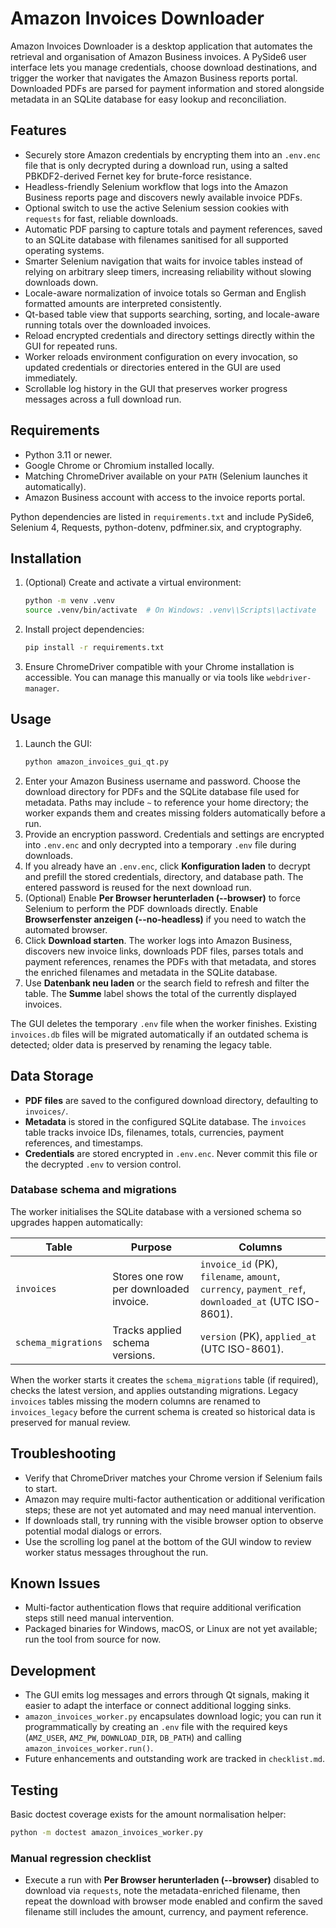 # Amazon Invoices Downloader

Amazon Invoices Downloader is a desktop application that automates the retrieval and organisation of Amazon Business invoices. A PySide6 user interface lets you manage credentials, choose download destinations, and trigger the worker that navigates the Amazon Business reports portal. Downloaded PDFs are parsed for payment information and stored alongside metadata in an SQLite database for easy lookup and reconciliation.

## Features

- Securely store Amazon credentials by encrypting them into an `.env.enc` file that is only decrypted during a download run, using a salted PBKDF2-derived Fernet key for brute-force resistance.
- Headless-friendly Selenium workflow that logs into the Amazon Business reports page and discovers newly available invoice PDFs.
- Optional switch to use the active Selenium session cookies with `requests` for fast, reliable downloads.
- Automatic PDF parsing to capture totals and payment references, saved to an SQLite database with filenames sanitised for all supported operating systems.
- Smarter Selenium navigation that waits for invoice tables instead of relying on arbitrary sleep timers, increasing reliability without slowing downloads down.
- Locale-aware normalization of invoice totals so German and English formatted amounts are interpreted consistently.
- Qt-based table view that supports searching, sorting, and locale-aware running totals over the downloaded invoices.
- Reload encrypted credentials and directory settings directly within the GUI for repeated runs.
- Worker reloads environment configuration on every invocation, so updated credentials or directories entered in the GUI are used immediately.
- Scrollable log history in the GUI that preserves worker progress messages across a full download run.

## Requirements

- Python 3.11 or newer.
- Google Chrome or Chromium installed locally.
- Matching ChromeDriver available on your `PATH` (Selenium launches it automatically).
- Amazon Business account with access to the invoice reports portal.

Python dependencies are listed in `requirements.txt` and include PySide6, Selenium 4, Requests, python-dotenv, pdfminer.six, and cryptography.

## Installation

1. (Optional) Create and activate a virtual environment:
   ```bash
   python -m venv .venv
   source .venv/bin/activate  # On Windows: .venv\\Scripts\\activate
   ```
2. Install project dependencies:
   ```bash
   pip install -r requirements.txt
   ```
3. Ensure ChromeDriver compatible with your Chrome installation is accessible. You can manage this manually or via tools like `webdriver-manager`.

## Usage

1. Launch the GUI:
   ```bash
   python amazon_invoices_gui_qt.py
   ```
2. Enter your Amazon Business username and password. Choose the download directory for PDFs and the SQLite database file used for metadata. Paths may include `~` to reference your home directory; the worker expands them and creates missing folders automatically before a run.
3. Provide an encryption password. Credentials and settings are encrypted into `.env.enc` and only decrypted into a temporary `.env` file during downloads.
4. If you already have an `.env.enc`, click **Konfiguration laden** to decrypt and prefill the stored credentials, directory, and database path. The entered password is reused for the next download run.
5. (Optional) Enable **Per Browser herunterladen (--browser)** to force Selenium to perform the PDF downloads directly. Enable **Browserfenster anzeigen (--no-headless)** if you need to watch the automated browser.
6. Click **Download starten**. The worker logs into Amazon Business, discovers new invoice links, downloads PDF files, parses totals and payment references, renames the PDFs with that metadata, and stores the enriched filenames and metadata in the SQLite database.
7. Use **Datenbank neu laden** or the search field to refresh and filter the table. The **Summe** label shows the total of the currently displayed invoices.

The GUI deletes the temporary `.env` file when the worker finishes. Existing `invoices.db` files will be migrated automatically if an outdated schema is detected; older data is preserved by renaming the legacy table.

## Data Storage

- **PDF files** are saved to the configured download directory, defaulting to `invoices/`.
- **Metadata** is stored in the configured SQLite database. The `invoices` table tracks invoice IDs, filenames, totals, currencies, payment references, and timestamps.
- **Credentials** are stored encrypted in `.env.enc`. Never commit this file or the decrypted `.env` to version control.

### Database schema and migrations

The worker initialises the SQLite database with a versioned schema so upgrades happen automatically:

| Table | Purpose | Columns |
| --- | --- | --- |
| `invoices` | Stores one row per downloaded invoice. | `invoice_id` (PK), `filename`, `amount`, `currency`, `payment_ref`, `downloaded_at` (UTC ISO-8601). |
| `schema_migrations` | Tracks applied schema versions. | `version` (PK), `applied_at` (UTC ISO-8601). |

When the worker starts it creates the `schema_migrations` table (if required), checks the latest version, and applies outstanding migrations. Legacy `invoices` tables missing the modern columns are renamed to `invoices_legacy` before the current schema is created so historical data is preserved for manual review.

## Troubleshooting

- Verify that ChromeDriver matches your Chrome version if Selenium fails to start.
- Amazon may require multi-factor authentication or additional verification steps; these are not yet automated and may need manual intervention.
- If downloads stall, try running with the visible browser option to observe potential modal dialogs or errors.
- Use the scrolling log panel at the bottom of the GUI window to review worker status messages throughout the run.

## Known Issues

- Multi-factor authentication flows that require additional verification steps still need manual intervention.
- Packaged binaries for Windows, macOS, or Linux are not yet available; run the tool from source for now.

## Development

- The GUI emits log messages and errors through Qt signals, making it easier to adapt the interface or connect additional logging sinks.
- `amazon_invoices_worker.py` encapsulates download logic; you can run it programmatically by creating an `.env` file with the required keys (`AMZ_USER`, `AMZ_PW`, `DOWNLOAD_DIR`, `DB_PATH`) and calling `amazon_invoices_worker.run()`.
- Future enhancements and outstanding work are tracked in `checklist.md`.

## Testing

Basic doctest coverage exists for the amount normalisation helper:

```bash
python -m doctest amazon_invoices_worker.py
```

### Manual regression checklist

- Execute a run with **Per Browser herunterladen (--browser)** disabled to download via `requests`, note the metadata-enriched filename, then repeat the download with browser mode enabled and confirm the saved filename still includes the amount, currency, and payment reference.

